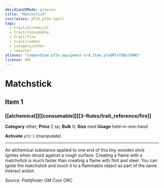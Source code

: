 ```yaml
---
obsidianUIMode: preview
title: "Matchstick"
cssclasses: pf2e,pf2e-spell
tags:
  - trait/alchemical
  - trait/consumable
  - trait/fire
  - trait/common
  - category/other
  - remaster
aliases: "Compendium.pf2e.equipment-srd.Item.ylUdMTsfOQGJ3MN3"
license: ORC
---
```

# Matchstick
## Item 1
### [[alchemical]][[consumable]][[3-Rules/trait_reference/fire]]

**Category** other; 
**Price** 2 sp; 
**Bulk** 0; **Size** med
**Usage** held-in-one-hand

**Activate** `pf2:1` (manipulate)

* * *

An alchemical substance applied to one end of this tiny wooden stick ignites when struck against a rough surface. Creating a flame with a matchstick is much faster than creating a flame with flint and steel. You can ignite the matchstick and touch it to a flammable object as part of the same Interact action.

*Source: Pathfinder GM Core*
*ORC*